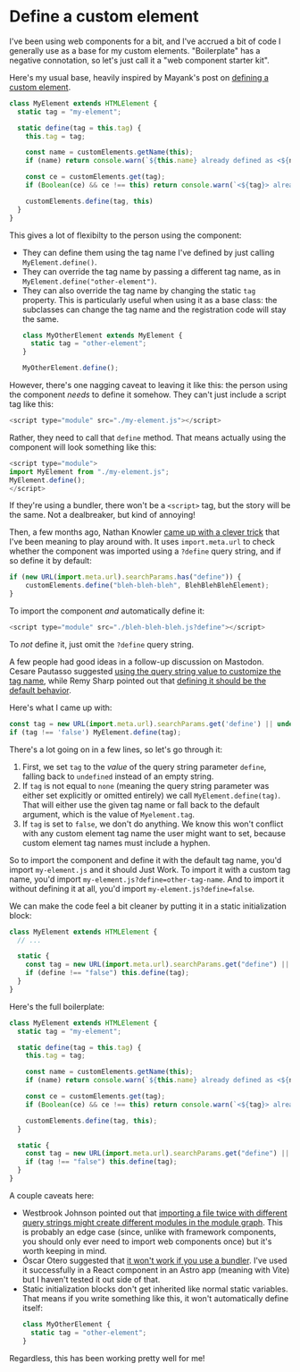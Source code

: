 # Define a custom element

I've been using web components for a bit, and I've accrued a bit of code I generally use as a base for my custom elements. "Boilerplate" has a negative connotation, so let's just call it a "web component starter kit".

Here's my usual base, heavily inspired by Mayank's post on [defining a custom element](https://mayank.co/blog/defining-custom-elements/).

```js
class MyElement extends HTMLElement {
  static tag = "my-element";

  static define(tag = this.tag) {
    this.tag = tag;

    const name = customElements.getName(this);
    if (name) return console.warn(`${this.name} already defined as <${name}>!`);

    const ce = customElements.get(tag);
    if (Boolean(ce) && ce !== this) return console.warn(`<${tag}> already defined as ${ce.name}!`);

    customElements.define(tag, this)
  }
}
```

This gives a lot of flexibilty to the person using the component:

- They can define them using the tag name I've defined by just calling `MyElement.define()`.
- They can override the tag name by passing a different tag name, as in `MyElement.define("other-element")`.
- They can also override the tag name by changing the static `tag` property. This is particularly useful when using it as a base class: the subclasses can change the tag name and the registration code will stay the same.
  ```js
  class MyOtherElement extends MyElement {
    static tag = "other-element";
  }

  MyOtherElement.define();
  ```

However, there's one nagging caveat to leaving it like this: the person using the component _needs_ to define it somehow.
They can't just include a script tag like this:

```js
<script type="module" src="./my-element.js"></script>
```

Rather, they need to call that `define` method. That means actually using the component will look something like this:

```js
<script type="module">
import MyElement from "./my-element.js";
MyElement.define();
</script>
```

If they're using a bundler, there won't be a `<script>` tag, but the story will be the same.
Not a dealbreaker, but kind of annoying!

Then, a few months ago, Nathan Knowler [came up with a clever trick](https://knowler.dev/blog/to-define-custom-elements-or-not-when-distributing-them) that I've been meaning to play around with.
It uses `import.meta.url` to check whether the component was imported using a `?define` query string, and if so define it by default:

```js
if (new URL(import.meta.url).searchParams.has("define")) {
	customElements.define("bleh-bleh-bleh", BlehBlehBlehElement);
}
```

To import the component _and_ automatically define it:

```js
<script type="module" src="./bleh-bleh-bleh.js?define"></script>
```

To _not_ define it, just omit the `?define` query string.

A few people had good ideas in a follow-up discussion on Mastodon.
Cesare Pautasso suggested [using the query string value to customize the tag name](https://scholar.social/@pautasso/113271442461273534), while Remy Sharp pointed out that [defining it should be the default behavior](https://front-end.social/@rem/113271106167064142).

Here's what I came up with:

```js
const tag = new URL(import.meta.url).searchParams.get('define') || undefined;
if (tag !== 'false') MyElement.define(tag);
```

There's a lot going on in a few lines, so let's go through it:

1. First, we set `tag` to the _value_ of the query string parameter `define`, falling back to `undefined` instead of an empty string.
2. If `tag` is not equal to `none` (meaning the query string parameter was either set explicitly or omitted entirely) we call `MyElement.define(tag)`. That will either use the given tag name or fall back to the default argument, which is the value of `Myelement.tag`.
3. If `tag` is set to `false`, we don't do anything. We know this won't conflict with any custom element tag name the user might want to set, because custom element tag names must include a hyphen.

So to import the component and define it with the default tag name, you'd import `my-element.js` and it should Just Work. To import it with a custom tag name, you'd import `my-element.js?define=other-tag-name`. And to import it without defining it at all, you'd import `my-element.js?define=false`.

We can make the code feel a bit cleaner by putting it in a static initialization block:

```js
class MyElement extends HTMLElement {
  // ...

  static {
    const tag = new URL(import.meta.url).searchParams.get("define") || this.tag;
    if (define !== "false") this.define(tag);
  }
}
```

Here's the full boilerplate:

```js
class MyElement extends HTMLElement {
  static tag = "my-element";

  static define(tag = this.tag) {
    this.tag = tag;

    const name = customElements.getName(this);
    if (name) return console.warn(`${this.name} already defined as <${name}>!`);

    const ce = customElements.get(tag);
    if (Boolean(ce) && ce !== this) return console.warn(`<${tag}> already defined as ${ce.name}!`);

    customElements.define(tag, this);
  }

  static {
    const tag = new URL(import.meta.url).searchParams.get("define") || this.tag;
    if (tag !== "false") this.define(tag);
  }
}
```

A couple caveats here:

- Westbrook Johnson pointed out that [importing a file twice with different query strings might create different modules in the module graph](https://mastodon.social/@westbrook/113271725600420967). This is probably an edge case (since, unlike with framework components, you should only ever need to import web components once) but it's worth keeping in mind.
- Óscar Otero suggested that [it won't work if you use a bundler](https://mastodon.gal/@misteroom/113271013172508655). I've used it successfully in a React component in an Astro app (meaning with Vite) but I haven't tested it out side of that.
- Static initialization blocks don't get inherited like normal static variables. That means if you write something like this, it won't automatically define itself:
  ```js
  class MyOtherElement {
    static tag = "other-element";
  }
  ```

Regardless, this has been working pretty well for me!
